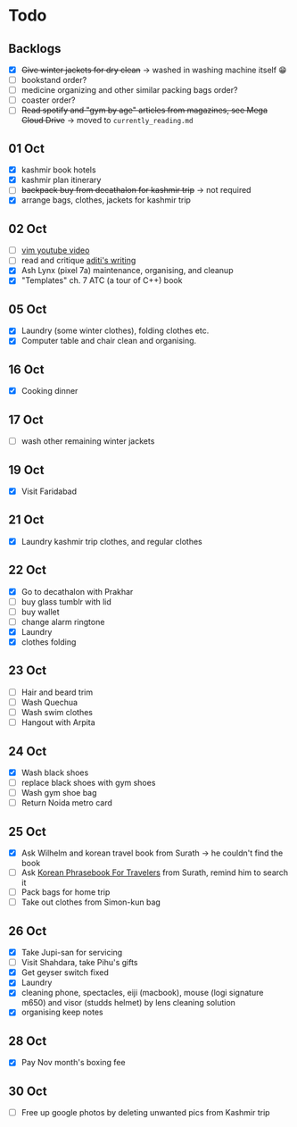 # Todo

## Backlogs

- [x] ~~Give winter jackets for dry clean~~ -> washed in washing machine itself 😁
- [ ] bookstand order?
- [ ] medicine organizing and other similar packing bags order?
- [ ] coaster order?
- [ ] ~~Read spotify and "gym by age" articles from magazines, see Mega Cloud Drive~~ -> moved to `currently_reading.md`

## 01 Oct

- [x] kashmir book hotels
- [x] kashmir plan itinerary
- [ ] ~~backpack buy from decathalon for kashmir trip~~ -> not required
- [x] arrange bags, clothes, jackets for kashmir trip

## 02 Oct

- [ ] [vim youtube video](https://www.youtube.com/watch?v=RZ4p-saaQkc)
- [ ] read and critique [aditi's writing](https://aditiutreja.substack.com/p/life-moves-at-the-speed-of-light)
- [x] Ash Lynx (pixel 7a) maintenance, organising, and cleanup
- [x] "Templates" ch. 7 ATC (a tour of C++) book

## 05 Oct

- [x] Laundry (some winter clothes), folding clothes etc.
- [x] Computer table and chair clean and organising. 

## 16 Oct

- [x] Cooking dinner

## 17 Oct

- [ ] wash other remaining winter jackets

## 19 Oct

- [x] Visit Faridabad

## 21 Oct

- [x] Laundry kashmir trip clothes, and regular clothes

## 22 Oct

- [x] Go to decathalon with Prakhar
- [ ] buy glass tumblr with lid
- [ ] buy wallet
- [ ] change alarm ringtone
- [x] Laundry
- [x] clothes folding

## 23 Oct

- [ ] Hair and beard trim
- [ ] Wash Quechua
- [ ] Wash swim clothes
- [ ] Hangout with Arpita

## 24 Oct

- [x] Wash black shoes
- [ ] replace black shoes with gym shoes
- [ ] Wash gym shoe bag
- [ ] Return Noida metro card

## 25 Oct

- [x] Ask Wilhelm and korean travel book from Surath -> he couldn't find the book
- [ ] Ask [Korean Phrasebook For Travelers](https://talktomeinkorean.com/product/tv1/) from Surath, remind him to search it
- [ ] Pack bags for home trip
- [ ] Take out clothes from Simon-kun bag

## 26 Oct

- [x] Take Jupi-san for servicing
- [ ] Visit Shahdara, take Pihu's gifts
- [x] Get geyser switch fixed
- [x] Laundry
- [x] cleaning phone, spectacles, eiji (macbook), mouse (logi signature m650) and visor (studds helmet) by lens cleaning solution
- [x] organising keep notes

## 28 Oct

- [x] Pay Nov month's boxing fee

## 30 Oct

- [ ] Free up google photos by deleting unwanted pics from Kashmir trip
